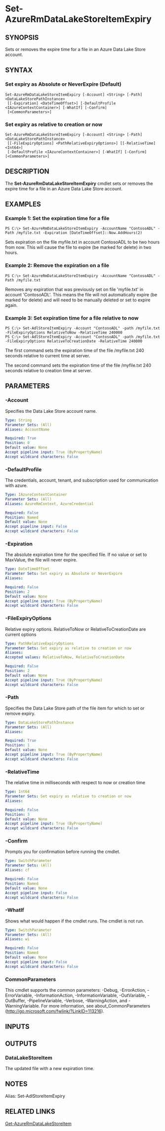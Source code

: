 ﻿---
external help file: Microsoft.Azure.Commands.DataLakeStore.dll-Help.xml
Module Name: AzureRM.DataLakeStore
online version: https://docs.microsoft.com/en-us/powershell/module/azurerm.datalakestore/set-azurermdatalakestoreitemexpiry
schema: 2.0.0
---

# Set-AzureRmDataLakeStoreItemExpiry

## SYNOPSIS
Sets or removes the expire time for a file in an Azure Data Lake Store account.

## SYNTAX

### Set expiry as Absolute or NeverExpire (Default)
```
Set-AzureRmDataLakeStoreItemExpiry [-Account] <String> [-Path] <DataLakeStorePathInstance>
 [[-Expiration] <DateTimeOffset>] [-DefaultProfile <IAzureContextContainer>] [-WhatIf] [-Confirm]
 [<CommonParameters>]
```

### Set expiry as relative to creation or now
```
Set-AzureRmDataLakeStoreItemExpiry [-Account] <String> [-Path] <DataLakeStorePathInstance>
 [[-FileExpiryOptions] <PathRelativeExpiryOptions>] [[-RelativeTime] <Int64>]
 [-DefaultProfile <IAzureContextContainer>] [-WhatIf] [-Confirm] [<CommonParameters>]
```

## DESCRIPTION
The **Set-AzureRmDataLakeStoreItemExpiry** cmdlet sets or removes the expire time for a file in an Azure Data Lake Store account.

## EXAMPLES

### Example 1: Set the expiration time for a file
```
PS C:\> Set-AzureRmDataLakeStoreItemExpiry -AccountName "ContosoADL" -Path /myfile.txt -Expiration [DateTimeOffset]::Now.AddHours(2)
```

Sets expiration on the file myfile.txt in account ContosoADL to be two hours from now.
This will cause the file to expire (be marked for delete) in two hours.

### Example 2: Remove the expiration on a file
```
PS C:\> Set-AzureRmDataLakeStoreItemExpiry -AccountName "ContosoADL" -Path /myfile.txt
```

Removes any expiration that was previously set on file 'myfile.txt' in account 'ContosoADL'.
This means the file will not automatically expire (be marked for delete) and will need to be manually deleted or set to expire again.


### Example 3: Set expiration time for a file relative to now
```
PS C:\> Set-AdlStoreItemExpiry -Account "ContosoADL" -path /myfile.txt -FileExpiryOptions RelativeToNow -RelativeTime 240000
PS C:\> Set-AdlStoreItemExpiry -Account "ContosoADL" -path /myfile.txt -FileExpiryOptions RelativeToCreationDate -RelativeTime 240000
```

The first command sets the expiration time of the file /myfile.txt 240 seconds relative to current time at server.

The second command sets the expiration time of the file /myfile.txt 240 seconds relative to creation time at server.

## PARAMETERS

### -Account
Specifies the Data Lake Store account name.

```yaml
Type: String
Parameter Sets: (All)
Aliases: AccountName

Required: True
Position: 0
Default value: None
Accept pipeline input: True (ByPropertyName)
Accept wildcard characters: False
```

### -DefaultProfile
The credentials, account, tenant, and subscription used for communication with azure.

```yaml
Type: IAzureContextContainer
Parameter Sets: (All)
Aliases: AzureRmContext, AzureCredential

Required: False
Position: Named
Default value: None
Accept pipeline input: False
Accept wildcard characters: False
```

### -Expiration
The absolute expiration time for the specified file.
If no value or set to MaxValue, the file will never expire.

```yaml
Type: DateTimeOffset
Parameter Sets: Set expiry as Absolute or NeverExpire
Aliases: 

Required: False
Position: 2
Default value: None
Accept pipeline input: True (ByPropertyName)
Accept wildcard characters: False
```

### -FileExpiryOptions
Relative expiry options. RelativeToNow or RelativeToCreationDate are current options
```yaml
Type: PathRelativeExpiryOptions
Parameter Sets: Set expiry as relative to creation or now
Aliases: 
Accepted values: RelativeToNow, RelativeToCreationDate

Required: False
Position: 2
Default value: None
Accept pipeline input: True (ByPropertyName)
Accept wildcard characters: False
```

### -Path
Specifies the Data Lake Store path of the file item for which to set or remove expiry.

```yaml
Type: DataLakeStorePathInstance
Parameter Sets: (All)
Aliases: 

Required: True
Position: 1
Default value: None
Accept pipeline input: True (ByPropertyName)
Accept wildcard characters: False
```

### -RelativeTime
The relative time in milliseconds with respect to now or creation time
```yaml
Type: Int64
Parameter Sets: Set expiry as relative to creation or now
Aliases: 

Required: False
Position: 3
Default value: None
Accept pipeline input: True (ByPropertyName)
Accept wildcard characters: False
```

### -Confirm
Prompts you for confirmation before running the cmdlet.

```yaml
Type: SwitchParameter
Parameter Sets: (All)
Aliases: cf

Required: False
Position: Named
Default value: None
Accept pipeline input: False
Accept wildcard characters: False
```

### -WhatIf
Shows what would happen if the cmdlet runs.
The cmdlet is not run.

```yaml
Type: SwitchParameter
Parameter Sets: (All)
Aliases: wi

Required: False
Position: Named
Default value: None
Accept pipeline input: False
Accept wildcard characters: False
```

### CommonParameters
This cmdlet supports the common parameters: -Debug, -ErrorAction, -ErrorVariable, -InformationAction, -InformationVariable, -OutVariable, -OutBuffer, -PipelineVariable, -Verbose, -WarningAction, and -WarningVariable. For more information, see about_CommonParameters (http://go.microsoft.com/fwlink/?LinkID=113216).

## INPUTS

## OUTPUTS

### DataLakeStoreItem
The updated file with a new expiration time.

## NOTES
Alias: Set-AdlStoreItemExpiry

## RELATED LINKS

[Get-AzureRmDataLakeStoreItem](./Get-AzureRmDataLakeStoreItem.md)

